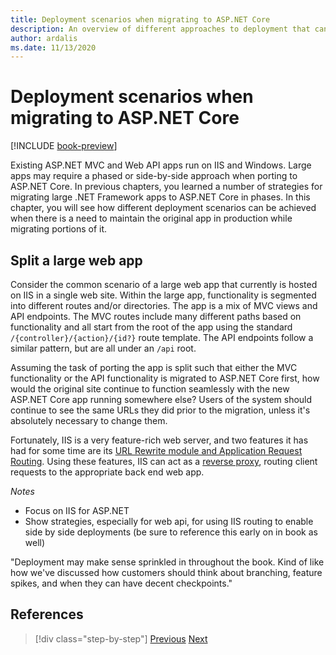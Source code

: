 ```yaml
---
title: Deployment scenarios when migrating to ASP.NET Core
description: An overview of different approaches to deployment that can be used when porting from ASP.NET to ASP.NET Core, allowing side-by-side and phased migrations.
author: ardalis
ms.date: 11/13/2020
---
```


# Deployment scenarios when migrating to ASP.NET Core

[!INCLUDE [book-preview](../../../includes/book-preview.md)]

Existing ASP.NET MVC and Web API apps run on IIS and Windows. Large apps may require a phased or side-by-side approach when porting to ASP.NET Core. In previous chapters, you learned a number of strategies for migrating large .NET Framework apps to ASP.NET Core in phases. In this chapter, you will see how different deployment scenarios can be achieved when there is a need to maintain the original app in production while migrating portions of it.

## Split a large web app

Consider the common scenario of a large web app that currently is hosted on IIS in a single web site. Within the large app, functionality is segmented into different routes and/or directories. The app is a mix of MVC views and API endpoints. The MVC routes include many different paths based on functionality and all start from the root of the app using the standard `/{controller}/{action}/{id?}` route template. The API endpoints follow a similar pattern, but are all under an `/api` root.

Assuming the task of porting the app is split such that either the MVC functionality or the API functionality is migrated to ASP.NET Core first, how would the original site continue to function seamlessly with the new ASP.NET Core app running somewhere else? Users of the system should continue to see the same URLs they did prior to the migration, unless it's absolutely necessary to change them.

Fortunately, IIS is a very feature-rich web server, and two features it has had for some time are its [URL Rewrite module and Application Request Routing](https://docs.microsoft.com/iis/extensions/url-rewrite-module/reverse-proxy-with-url-rewrite-v2-and-application-request-routing). Using these features, IIS can act as a [reverse proxy](https://docs.microsoft.com/en-us/iis/extensions/url-rewrite-module/reverse-proxy-with-url-rewrite-v2-and-application-request-routing), routing client requests to the appropriate back end web app.

*Notes*

- Focus on IIS for ASP.NET
- Show strategies, especially for web api, for using IIS routing to enable side by side deployments (be sure to reference this early on in book as well)

"Deployment may make sense sprinkled in throughout the book. Kind of like how we've discussed how customers should think about branching, feature spikes, and when they can have decent checkpoints."

## References

>[!div class="step-by-step"]
>[Previous](example-migration-eshop.md)
>[Next](summary.md)
